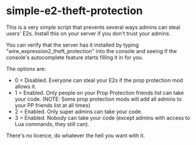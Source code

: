simple-e2-theft-protection
==========================

This is a very simple script that prevents several ways admins can steal users' E2s. Install this on your server if you don't trust your admins.

You can verify that the server has it installed by typing "wire_expression2_theft_protection" into the console and seeing if the console's autocomplete feature starts filling it in for you.

The options are:
* 0 = Disabled. Everyone can steal your E2s if the prop protection mod allows it.
* 1 = Enabled. Only people on your Prop Protection friends list can take your code. (NOTE: Some prop protection mods will add all admins to your PP friends list at all times)
* 2 = Enabled. Only super admins can take your code.
* 3 = Enabled. Nobody can take your code (except admins with access to Lua commands, they still can).

There's no licence, do whatever the hell you want with it.
